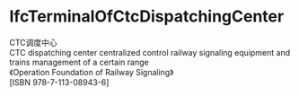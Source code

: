 IfcTerminalOfCtcDispatchingCenter
=================================
CTC调度中心  
CTC dispatching center centralized control railway signaling equipment and
trains management of a certain range  
《Operation Foundation of Railway Signaling》  
[ISBN 978-7-113-08943-6]


